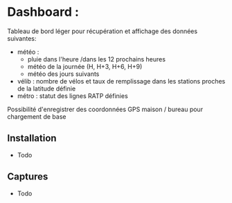 # Dashboard : 
Tableau de bord léger pour récupération et affichage des données suivantes:
- météo : 
    - pluie dans l'heure /dans les 12 prochains heures
    - météo de la journée (H, H+3, H+6, H+9)
    - météo des jours suivants
- vélib : nombre de vélos et taux de remplissage dans les stations proches de la latitude définie
- métro : statut des lignes RATP définies

Possibilité d'enregistrer des coordonnées GPS maison / bureau pour chargement de base

## Installation
* Todo


## Captures
* Todo